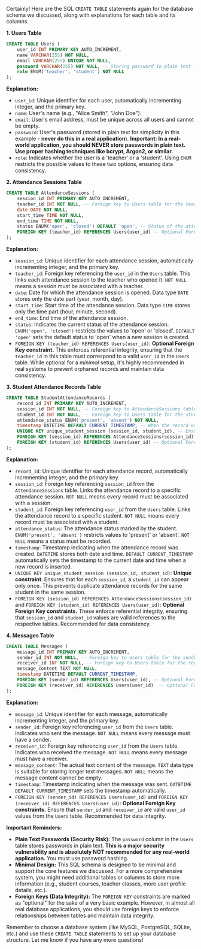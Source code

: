 Certainly! Here are the SQL `CREATE TABLE` statements again for the database schema we discussed, along with explanations for each table and its columns.

**1. Users Table**

```sql
CREATE TABLE Users (
    user_id INT PRIMARY KEY AUTO_INCREMENT,
    name VARCHAR(255) NOT NULL,
    email VARCHAR(255) UNIQUE NOT NULL,
    password VARCHAR(255) NOT NULL, -- Storing password in plain text (for simplicity, NOT recommended for production)
    role ENUM('teacher', 'student') NOT NULL
);
```

**Explanation:**

*   `user_id`:  Unique identifier for each user, automatically incrementing integer, and the primary key.
*   `name`:  User's name (e.g., "Alice Smith", "John Doe").
*   `email`:  User's email address, must be unique across all users and cannot be empty.
*   `password`: User's password (stored in plain text for simplicity in this example - **never do this in a real application**).  **Important: In a real-world application, you should NEVER store passwords in plain text. Use proper hashing techniques like bcrypt, Argon2, or similar.**
*   `role`:  Indicates whether the user is a 'teacher' or a 'student'.  Using `ENUM` restricts the possible values to these two options, ensuring data consistency.

**2. Attendance Sessions Table**

```sql
CREATE TABLE AttendanceSessions (
    session_id INT PRIMARY KEY AUTO_INCREMENT,
    teacher_id INT NOT NULL, -- Foreign key to Users table for the teacher
    date DATE NOT NULL,
    start_time TIME NOT NULL,
    end_time TIME NOT NULL,
    status ENUM('open', 'closed') DEFAULT 'open', -- Status of the attendance session
    FOREIGN KEY (teacher_id) REFERENCES Users(user_id) -- Optional Foreign Key constraint for data integrity
);
```

**Explanation:**

*   `session_id`: Unique identifier for each attendance session, automatically incrementing integer, and the primary key.
*   `teacher_id`:  Foreign key referencing the `user_id` in the `Users` table. This links each attendance session to the teacher who opened it.  `NOT NULL` means a session must be associated with a teacher.
*   `date`: Date for which the attendance session is opened.  Data type `DATE` stores only the date part (year, month, day).
*   `start_time`: Start time of the attendance session. Data type `TIME` stores only the time part (hour, minute, second).
*   `end_time`: End time of the attendance session.
*   `status`:  Indicates the current status of the attendance session. `ENUM('open', 'closed')` restricts the values to 'open' or 'closed'. `DEFAULT 'open'` sets the default status to 'open' when a new session is created.
*   `FOREIGN KEY (teacher_id) REFERENCES Users(user_id)`: **Optional Foreign Key constraint.** This enforces referential integrity, ensuring that the `teacher_id` in this table must correspond to a valid `user_id` in the `Users` table.  While optional for a *minimal* setup, it's highly recommended in real systems to prevent orphaned records and maintain data consistency.

**3. Student Attendance Records Table**

```sql
CREATE TABLE StudentAttendanceRecords (
    record_id INT PRIMARY KEY AUTO_INCREMENT,
    session_id INT NOT NULL, -- Foreign key to AttendanceSessions table
    student_id INT NOT NULL, -- Foreign key to Users table for the student
    attendance_status ENUM('present', 'absent') NOT NULL,
    timestamp DATETIME DEFAULT CURRENT_TIMESTAMP, -- When the record was created
    UNIQUE KEY unique_student_session (session_id, student_id), -- Ensure a student can only have one record per session
    FOREIGN KEY (session_id) REFERENCES AttendanceSessions(session_id), -- Optional Foreign Key constraint for data integrity
    FOREIGN KEY (student_id) REFERENCES Users(user_id) -- Optional Foreign Key constraint for data integrity
);
```

**Explanation:**

*   `record_id`: Unique identifier for each attendance record, automatically incrementing integer, and the primary key.
*   `session_id`: Foreign key referencing `session_id` from the `AttendanceSessions` table. Links the attendance record to a specific attendance session. `NOT NULL` means every record must be associated with a session.
*   `student_id`: Foreign key referencing `user_id` from the `Users` table.  Links the attendance record to a specific student. `NOT NULL` means every record must be associated with a student.
*   `attendance_status`:  The attendance status marked by the student. `ENUM('present', 'absent')` restricts values to 'present' or 'absent'.  `NOT NULL` means a status must be recorded.
*   `timestamp`:  Timestamp indicating when the attendance record was created. `DATETIME` stores both date and time. `DEFAULT CURRENT_TIMESTAMP` automatically sets the timestamp to the current date and time when a new record is inserted.
*   `UNIQUE KEY unique_student_session (session_id, student_id)`:  **Unique constraint**.  Ensures that for each `session_id`, a `student_id` can appear only once. This prevents duplicate attendance records for the same student in the same session.
*   `FOREIGN KEY (session_id) REFERENCES AttendanceSessions(session_id)` and `FOREIGN KEY (student_id) REFERENCES Users(user_id)`: **Optional Foreign Key constraints.**  These enforce referential integrity, ensuring that `session_id` and `student_id` values are valid references to the respective tables.  Recommended for data consistency.

**4. Messages Table**

```sql
CREATE TABLE Messages (
    message_id INT PRIMARY KEY AUTO_INCREMENT,
    sender_id INT NOT NULL, -- Foreign key to Users table for the sender
    receiver_id INT NOT NULL, -- Foreign key to Users table for the receiver
    message_content TEXT NOT NULL,
    timestamp DATETIME DEFAULT CURRENT_TIMESTAMP,
    FOREIGN KEY (sender_id) REFERENCES Users(user_id), -- Optional Foreign Key constraint for data integrity
    FOREIGN KEY (receiver_id) REFERENCES Users(user_id)  -- Optional Foreign Key constraint for data integrity
);
```

**Explanation:**

*   `message_id`: Unique identifier for each message, automatically incrementing integer, and the primary key.
*   `sender_id`: Foreign key referencing `user_id` from the `Users` table.  Indicates who sent the message. `NOT NULL` means every message must have a sender.
*   `receiver_id`: Foreign key referencing `user_id` from the `Users` table. Indicates who received the message. `NOT NULL` means every message must have a receiver.
*   `message_content`: The actual text content of the message. `TEXT` data type is suitable for storing longer text messages. `NOT NULL` means the message content cannot be empty.
*   `timestamp`: Timestamp indicating when the message was sent. `DATETIME DEFAULT CURRENT_TIMESTAMP` sets the timestamp automatically.
*   `FOREIGN KEY (sender_id) REFERENCES Users(user_id)` and `FOREIGN KEY (receiver_id) REFERENCES Users(user_id)`: **Optional Foreign Key constraints.**  Ensure that `sender_id` and `receiver_id` are valid `user_id` values from the `Users` table. Recommended for data integrity.

**Important Reminders:**

*   **Plain Text Passwords (Security Risk):**  The `password` column in the `Users` table stores passwords in plain text. **This is a major security vulnerability and is absolutely NOT recommended for any real-world application.**  You must use password hashing.
*   **Minimal Design:** This SQL schema is designed to be minimal and support the core features we discussed.  For a more comprehensive system, you might need additional tables or columns to store more information (e.g., student courses, teacher classes, more user profile details, etc.).
*   **Foreign Keys (Data Integrity):**  The `FOREIGN KEY` constraints are marked as "optional" for the sake of a very basic example. However, in almost all real database applications, you should use foreign keys to enforce relationships between tables and maintain data integrity.

Remember to choose a database system (like MySQL, PostgreSQL, SQLite, etc.) and use these `CREATE TABLE` statements to set up your database structure. Let me know if you have any more questions!